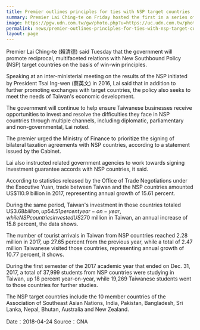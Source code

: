 ```yaml
---
title: Premier outlines principles for ties with NSP target countries
summary: Premier Lai Ching-te on Friday hosted the first in a series of exchanges with business leaders aimed at gathering views and suggestions in order to shape a more responsive government.
image: https://pgw.udn.com.tw/gw/photo.php?u=https://uc.udn.com.tw/photo/2018/04/24/realtime/4678308.jpg&x=0&y=0&sw=0&sh=0&sl=W&fw=1050&exp=3600
permalink: news/premier-outlines-principles-for-ties-with-nsp-target-countries/
layout: page
---
```

Premier Lai Ching-te (賴清德) said Tuesday that the government will promote reciprocal, multifaceted relations with New Southbound Policy (NSP) target countries on the basis of win-win principles.

Speaking at an inter-ministerial meeting on the results of the NSP initiated by President Tsai Ing-wen (蔡英文) in 2016, Lai said that in addition to further promoting exchanges with target countries, the policy also seeks to meet the needs of Taiwan's economic development.

The government will continue to help ensure Taiwanese businesses receive opportunities to invest and resolve the difficulties they face in NSP countries through multiple channels, including diplomatic, parliamentary and non-governmental, Lai noted.

The premier urged the Ministry of Finance to prioritize the signing of bilateral taxation agreements with NSP countries, according to a statement issued by the Cabinet.

Lai also instructed related government agencies to work towards signing investment guarantee accords with NSP countries, it said.

According to statistics released by the Office of Trade Negotiations under the Executive Yuan, trade between Taiwan and the NSP countries amounted US$110.9 billion in 2017, representing annual growth of 15.61 percent.

During the same period, Taiwan's investment in those countries totaled US$3.68 billion, up 54.51 percent year-on-year, while NSP countries invested US$270 million in Taiwan, an annual increase of 15.8 percent, the data shows.

The number of tourist arrivals in Taiwan from NSP countries reached 2.28 million in 2017, up 27.65 percent from the previous year, while a total of 2.47 million Taiwanese visited those countries, representing annual growth of 10.77 percent, it shows.

During the first semester of the 2017 academic year that ended on Dec. 31, 2017, a total of 37,999 students from NSP countries were studying in Taiwan, up 18 percent year-on-year, while 19,269 Taiwanese students went to those countries for further studies.

The NSP target countries include the 10 member countries of the Association of Southeast Asian Nations, India, Pakistan, Bangladesh, Sri Lanka, Nepal, Bhutan, Australia and New Zealand.

Date：2018-04-24
Source：CNA

